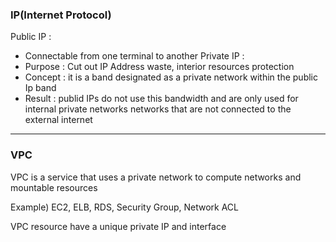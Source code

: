 
### IP(Internet Protocol)

Public  IP : 
- Connectable from one terminal to another 
Private IP :
- Purpose : Cut out IP Address waste, interior resources protection
- Concept  : it is a band designated as a private network within the public Ip band  
- Result : publid IPs do not use this bandwidth and are only used for internal private 
  networks networks that are not connected to the external internet

---
### VPC

VPC is a service that uses a private network to compute networks and mountable resources 

Example) EC2, ELB, RDS, Security Group, Network ACL

VPC resource have a unique private IP and interface 